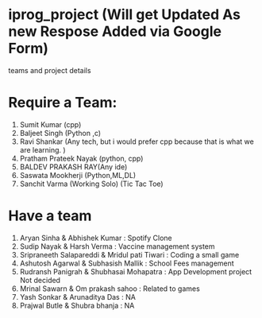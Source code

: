 # iprog_project (Will get Updated As new Respose Added via Google Form)
teams and project details
# Require a Team:
1. Sumit Kumar (cpp)
2. Baljeet Singh (Python ,c)
3. Ravi Shankar (Any tech, but i would prefer cpp because that is what we are learning. )
4. Pratham Prateek Nayak (python, cpp)
5. BALDEV PRAKASH RAY(Any ide)
6. Saswata Mookherji (Python,ML,DL)
7. Sanchit Varma (Working Solo) (Tic Tac Toe)

# Have a team
1. Aryan Sinha & Abhishek Kumar : Spotify Clone
2. Sudip Nayak & Harsh Verma : Vaccine management system
3. Sripraneeth Salapareddi & Mridul pati Tiwari : Coding a small game
4. Ashutosh Agarwal & Subhasish Mallik : School Fees management
5. Rudransh Panigrah & Shubhasai Mohapatra : App Development project Not decided
6. Mrinal Sawarn & Om prakash sahoo : Related to games
7. Yash Sonkar & Arunaditya Das : NA
8. Prajwal Butle & Shubra bhanja  : NA
